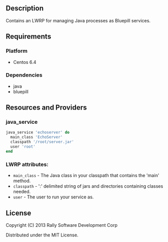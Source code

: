 ## Description
Contains an LWRP for managing Java processes as Bluepill services.

## Requirements
### Platform
* Centos 6.4

### Dependencies
* java
* bluepill

## Resources and Providers
### java_service

```ruby
java_service 'echoserver' do
  main_class 'EchoServer'
  classpath '/root/server.jar'
  user 'root'
end
```

### LWRP attributes:
* `main_class` - The Java class in your classpath that contains the 'main' method.
* `classpath` - ':' delimited string of jars and directories containing classes needed.
* `user` - The user to run your service as.


## License
Copyright (C) 2013 Rally Software Development Corp

Distributed under the MIT License.
